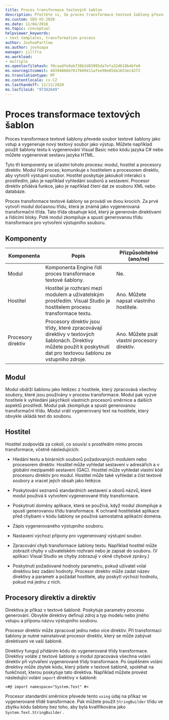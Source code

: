 ```yaml
---
title: Proces transformace textových šablon
description: Přečtěte si, že proces transformace textové šablony převezme soubor textové šablony jako vstup a vygeneruje nový textový soubor jako výstup.
ms.custom: SEO-VS-2020
ms.date: 11/04/2016
ms.topic: conceptual
helpviewer_keywords:
- text templates, transformation process
author: JoshuaPartlow
ms.author: joshuapa
manager: jillfra
ms.workload:
- multiple
ms.openlocfilehash: f0caadfe9abf38b2d83995da7efa32d618b4bfe0
ms.sourcegitcommit: 4d394866b7817689411afee98e85da1653ec42f2
ms.translationtype: MT
ms.contentlocale: cs-CZ
ms.lasthandoff: 12/12/2020
ms.locfileid: "97362649"
---
```

# <a name="the-text-template-transformation-process"></a>Proces transformace textových šablon
Proces transformace textové šablony převede soubor textové šablony jako vstup a vygeneruje nový textový soubor jako výstup. Můžete například použít šablony textu k vygenerování Visual Basic nebo kódu jazyka C# nebo můžete vygenerovat sestavu jazyka HTML.

 Tyto tři komponenty se účastní tohoto procesu: modul, hostitel a procesory direktiv. Modul řídí proces; komunikuje s hostitelem a procesorem direktiv, aby vytvořil výstupní soubor. Hostitel poskytuje jakoukoli interakci s prostředím, jako je například vyhledání souborů a sestavení. Procesor direktiv přidává funkce, jako je například čtení dat ze souboru XML nebo databáze.

 Proces transformace textové šablony se provádí ve dvou krocích. Za prvé vytvoří modul dočasnou třídu, která je známá jako vygenerovaná transformační třída. Tato třída obsahuje kód, který je generován direktivami a řídicími bloky. Poté modul zkompiluje a spustí generovanou třídu transformace pro vytvoření výstupního souboru.

## <a name="components"></a>Komponenty

|Komponenta|Popis|Přizpůsobitelné (ano/ne)|
|-|-|-|
|Modul|Komponenta Engine řídí proces transformace textové šablony.|Ne.|
|Hostitel|Hostitel je rozhraní mezi modulem a uživatelským prostředím. Visual Studio je hostitelem procesu transformace textu.|Ano. Můžete napsat vlastního hostitele.|
|Procesory direktiv|Procesory direktiv jsou třídy, které zpracovávají direktivy v textových šablonách. Direktivy můžete použít k poskytnutí dat pro textovou šablonu ze vstupního zdroje.|Ano. Můžete psát vlastní procesory direktiv.|

## <a name="the-engine"></a>Modul
 Modul obdrží šablonu jako řetězec z hostitele, který zpracovává všechny soubory, které jsou používány v procesu transformace. Modul pak vyzve hostitele k vyhledání jakýchkoli vlastních procesorů směrnice a dalších aspektů prostředí. Modul pak zkompiluje a spustí generovanou transformační třídu. Modul vrátí vygenerovaný text na hostitele, který obvykle ukládá text do souboru.

## <a name="the-host"></a>Hostitel
 Hostitel zodpovídá za cokoli, co souvisí s prostředím mimo proces transformace, včetně následujících:

- Hledání textu a binárních souborů požadovaných modulem nebo procesorem direktiv. Hostitel může vyhledat sestavení v adresářích a v globální mezipaměti sestavení (GAC). Hostitel může vyhledat vlastní kód procesoru direktiv pro modul. Hostitel může také vyhledat a číst textové soubory a vracet jejich obsah jako řetězce.

- Poskytování seznamů standardních sestavení a oborů názvů, které modul používá k vytvoření vygenerované třídy transformace.

- Poskytnutí domény aplikace, která se používá, když modul zkompiluje a spustí generovanou třídu transformace. K ochraně hostitelské aplikace před chybami v kódu šablony se používá samostatná aplikační doména.

- Zápis vygenerovaného výstupního souboru.

- Nastavení výchozí přípony pro vygenerovaný výstupní soubor.

- Zpracování chyb transformace šablony textu. Například hostitel může zobrazit chyby v uživatelském rozhraní nebo je zapsat do souboru. (V aplikaci Visual Studio se chyby zobrazují v okně chybové zprávy.)

- Poskytnutí požadované hodnoty parametru, pokud uživatel volal direktivu bez zadání hodnoty. Procesor direktiv může zadat název direktivy a parametr a požádat hostitele, aby poskytl výchozí hodnotu, pokud má jednu z nich.

## <a name="directives-and-directive-processors"></a>Procesory direktiv a direktiv
 Direktiva je příkaz v textové šabloně. Poskytuje parametry procesu generování. Obvykle direktivy definují zdroj a typ modelu nebo jiného vstupu a příponu názvu výstupního souboru.

 Procesor direktiv může zpracovat jednu nebo více direktiv. Při transformaci šablony je nutné nainstalovat procesor direktiv, který se může zabývat direktivami ve vaší šabloně.

 Direktivy fungují přidáním kódu do vygenerované třídy transformace. Direktivy voláte z textové šablony a modul zpracovává všechna volání direktiv při vytváření vygenerované třídy transformace. Po úspěšném volání direktivy může zbytek kódu, který píšete v textové šabloně, spoléhat na funkčnost, kterou poskytuje tato direktiva. Například můžete provést následující volání `import` direktivy v šabloně:

 `<#@ import namespace="System.Text" #>`

 Procesor standardní směrnice převede tento `using` údaj na příkaz ve vygenerované třídě transformace. Pak můžete použít `StringBuilder` třídu ve zbytku kódu šablony bez toho, aby byla kvalifikována jako `System.Text.StringBuilder` .
